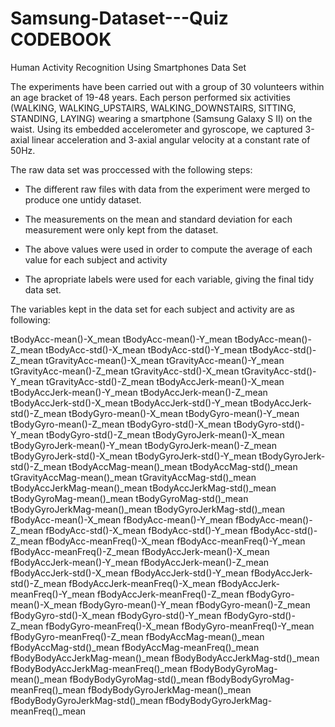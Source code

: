 # Samsung-Dataset---Quiz CODEBOOK

Human Activity Recognition Using Smartphones Data Set

The experiments have been carried out with a group of 30 volunteers within an age bracket of 19-48 years. Each person performed six activities (WALKING, WALKING_UPSTAIRS, WALKING_DOWNSTAIRS, SITTING, STANDING, LAYING) wearing a smartphone (Samsung Galaxy S II) on the waist. Using its embedded accelerometer and gyroscope, we captured 3-axial linear acceleration and 3-axial angular velocity at a constant rate of 50Hz. 

The raw data set was proccessed with the following steps:

*  The different raw files with data from the experiment were merged to produce one untidy dataset.

*  The measurements on the mean and standard deviation for each measurement were only kept from the dataset.

*  The above values were used in order to compute the average of each value for each subject and activity

*  The apropriate labels were used for each variable, giving the final tidy data set.

The variables kept in the data set for each subject and activity are as following:

                      
 tBodyAcc-mean()-X_mean 
 tBodyAcc-mean()-Y_mean 
 tBodyAcc-mean()-Z_mean 
 tBodyAcc-std()-X_mean 
 tBodyAcc-std()-Y_mean 
 tBodyAcc-std()-Z_mean 
 tGravityAcc-mean()-X_mean 
 tGravityAcc-mean()-Y_mean 
 tGravityAcc-mean()-Z_mean 
 tGravityAcc-std()-X_mean 
 tGravityAcc-std()-Y_mean 
 tGravityAcc-std()-Z_mean 
 tBodyAccJerk-mean()-X_mean 
 tBodyAccJerk-mean()-Y_mean 
 tBodyAccJerk-mean()-Z_mean 
 tBodyAccJerk-std()-X_mean 
 tBodyAccJerk-std()-Y_mean 
 tBodyAccJerk-std()-Z_mean 
 tBodyGyro-mean()-X_mean 
 tBodyGyro-mean()-Y_mean 
 tBodyGyro-mean()-Z_mean 
 tBodyGyro-std()-X_mean 
 tBodyGyro-std()-Y_mean 
 tBodyGyro-std()-Z_mean 
 tBodyGyroJerk-mean()-X_mean 
 tBodyGyroJerk-mean()-Y_mean 
 tBodyGyroJerk-mean()-Z_mean 
 tBodyGyroJerk-std()-X_mean 
 tBodyGyroJerk-std()-Y_mean 
 tBodyGyroJerk-std()-Z_mean 
 tBodyAccMag-mean()_mean 
 tBodyAccMag-std()_mean 
 tGravityAccMag-mean()_mean 
 tGravityAccMag-std()_mean 
 tBodyAccJerkMag-mean()_mean 
 tBodyAccJerkMag-std()_mean 
 tBodyGyroMag-mean()_mean 
 tBodyGyroMag-std()_mean 
 tBodyGyroJerkMag-mean()_mean 
 tBodyGyroJerkMag-std()_mean 
 fBodyAcc-mean()-X_mean 
 fBodyAcc-mean()-Y_mean 
 fBodyAcc-mean()-Z_mean 
 fBodyAcc-std()-X_mean 
 fBodyAcc-std()-Y_mean 
 fBodyAcc-std()-Z_mean 
 fBodyAcc-meanFreq()-X_mean 
 fBodyAcc-meanFreq()-Y_mean 
 fBodyAcc-meanFreq()-Z_mean 
 fBodyAccJerk-mean()-X_mean 
 fBodyAccJerk-mean()-Y_mean 
 fBodyAccJerk-mean()-Z_mean 
 fBodyAccJerk-std()-X_mean 
 fBodyAccJerk-std()-Y_mean 
 fBodyAccJerk-std()-Z_mean 
 fBodyAccJerk-meanFreq()-X_mean 
 fBodyAccJerk-meanFreq()-Y_mean 
 fBodyAccJerk-meanFreq()-Z_mean 
 fBodyGyro-mean()-X_mean 
 fBodyGyro-mean()-Y_mean 
 fBodyGyro-mean()-Z_mean 
 fBodyGyro-std()-X_mean 
 fBodyGyro-std()-Y_mean 
 fBodyGyro-std()-Z_mean 
 fBodyGyro-meanFreq()-X_mean 
 fBodyGyro-meanFreq()-Y_mean 
 fBodyGyro-meanFreq()-Z_mean 
 fBodyAccMag-mean()_mean 
 fBodyAccMag-std()_mean 
 fBodyAccMag-meanFreq()_mean 
 fBodyBodyAccJerkMag-mean()_mean 
 fBodyBodyAccJerkMag-std()_mean 
 fBodyBodyAccJerkMag-meanFreq()_mean 
 fBodyBodyGyroMag-mean()_mean 
 fBodyBodyGyroMag-std()_mean 
 fBodyBodyGyroMag-meanFreq()_mean 
 fBodyBodyGyroJerkMag-mean()_mean 
 fBodyBodyGyroJerkMag-std()_mean 
 fBodyBodyGyroJerkMag-meanFreq()_mean 